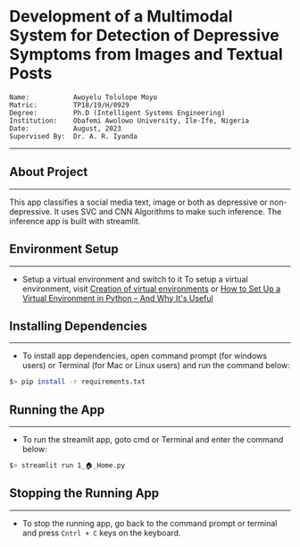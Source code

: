 # Development of a Multimodal System for Detection of Depressive Symptoms from Images and Textual Posts
    
    Name:           Awoyelu Tolulope Moyo
    Matric:         TP18/19/H/0929
    Degree:         Ph.D (Intelligent Systems Engineering)
    Institution:    Obafemi Awolowo University, Ile-Ife, Nigeria
    Date:           August, 2023
    Supervised By:  Dr. A. R. Iyanda

---


## About Project
---
This app classifies a social media text, image or both as depressive or non-depressive. It uses SVC and CNN Algorithms to make such inference. The inference app is built with streamlit.


## Environment Setup
---
- Setup a virtual environment and switch to it
To setup a virtual environment, visit [Creation of virtual environments](https://docs.python.org/3/library/venv.html) or [How to Set Up a Virtual Environment in Python – And Why It's Useful](https://www.freecodecamp.org/news/how-to-setup-virtual-environments-in-python/)


## Installing Dependencies
---
- To install app dependencies, open command prompt (for windows users) or Terminal (for Mac or Linux users) and run the command below:

```bash
$> pip install -r requirements.txt
```


## Running the App
---
- To run the streamlit app, goto cmd or Terminal and enter the command below:
```bash
$> streamlit run 1_🏠_Home.py
```


## Stopping the Running App
---
- To stop the running app, go back to the command prompt or terminal and press ```Cntrl + C``` keys on the keyboard.